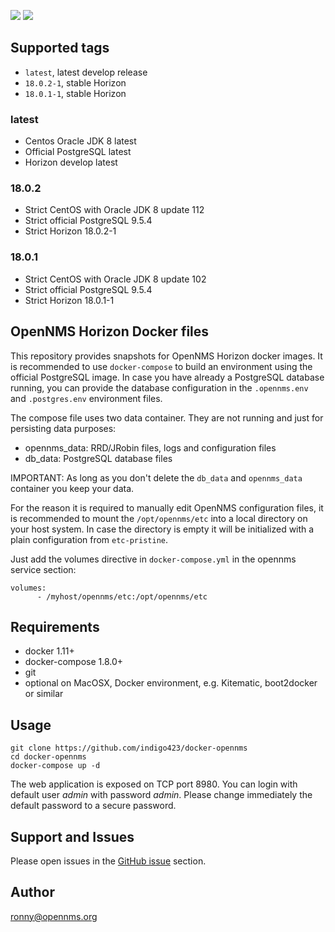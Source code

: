 [![](https://images.microbadger.com/badges/image/indigo/docker-opennms.svg)](http://microbadger.com/images/indigo/docker-opennms "Get your own image badge on microbadger.com")
[![](https://images.microbadger.com/badges/version/indigo/docker-opennms.svg)](http://microbadger.com/images/indigo/docker-opennms "Get your own version badge on microbadger.com")

## Supported tags

* `latest`, latest develop release
* `18.0.2-1`, stable Horizon
* `18.0.1-1`, stable Horizon

### latest

* Centos Oracle JDK 8 latest
* Official PostgreSQL latest
* Horizon develop latest

### 18.0.2

* Strict CentOS with Oracle JDK 8 update 112
* Strict official PostgreSQL 9.5.4
* Strict Horizon 18.0.2-1

### 18.0.1

* Strict CentOS with Oracle JDK 8 update 102
* Strict official PostgreSQL 9.5.4
* Strict Horizon 18.0.1-1


## OpenNMS Horizon Docker files

This repository provides snapshots for OpenNMS Horizon docker images.
It is recommended to use `docker-compose` to build an environment using the official PostgreSQL image.
In case you have already a PostgreSQL database running, you can provide the database configuration in the `.opennms.env` and `.postgres.env` environment files.

The compose file uses two data container. They are not running and just for persisting data purposes:

* opennms_data: RRD/JRobin files, logs and configuration files
* db_data: PostgreSQL database files

IMPORTANT:
As long as you don't delete the `db_data` and `opennms_data` container you keep your data.

For the reason it is required to manually edit OpenNMS configuration files, it is recommended to mount the `/opt/opennms/etc` into a local directory on your host system. In case the directory is empty it will be initialized with a plain configuration from `etc-pristine`.

Just add the volumes directive in `docker-compose.yml` in the opennms service section:
```
volumes:
      - /myhost/opennms/etc:/opt/opennms/etc
```

## Requirements

* docker 1.11+
* docker-compose 1.8.0+
* git
* optional on MacOSX, Docker environment, e.g. Kitematic, boot2docker or similar

## Usage

```
git clone https://github.com/indigo423/docker-opennms
cd docker-opennms
docker-compose up -d
```

The web application is exposed on TCP port 8980. You can login with default user *admin* with password *admin*. Please change immediately the default password to a secure password.

## Support and Issues

Please open issues in the [GitHub issue](https://github.com/indigo423/docker-opennms) section.

## Author

ronny@opennms.org
